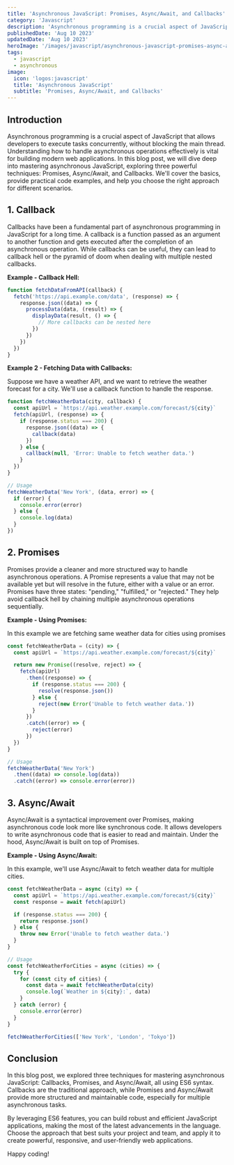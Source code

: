 ```yaml
---
title: 'Asynchronous JavaScript: Promises, Async/Await, and Callbacks'
category: 'Javascript'
description: 'Asynchronous programming is a crucial aspect of JavaScript that allows developers to execute tasks concurrently, without blocking the main thread.'
publishedDate: 'Aug 10 2023'
updatedDate: 'Aug 10 2023'
heroImage: '/images/javascript/asynchronous-javascript-promises-async-await-callbacks.png'
tags:
  - javascript
  - asynchronous
image:
  icon: 'logos:javascript'
  title: 'Asynchronous JavaScript'
  subtitle: 'Promises, Async/Await, and Callbacks'
---
```


## Introduction

Asynchronous programming is a crucial aspect of JavaScript that allows developers to execute tasks concurrently, without blocking the main thread. Understanding how to handle asynchronous operations effectively is vital for building modern web applications. In this blog post, we will dive deep into mastering asynchronous JavaScript, exploring three powerful techniques: Promises, Async/Await, and Callbacks. We'll cover the basics, provide practical code examples, and help you choose the right approach for different scenarios.

## 1. Callback

Callbacks have been a fundamental part of asynchronous programming in JavaScript for a long time. A callback is a function passed as an argument to another function and gets executed after the completion of an asynchronous operation. While callbacks can be useful, they can lead to callback hell or the pyramid of doom when dealing with multiple nested callbacks.

**Example - Callback Hell:**

```jsx
function fetchDataFromAPI(callback) {
  fetch('https://api.example.com/data', (response) => {
    response.json((data) => {
      processData(data, (result) => {
        displayData(result, () => {
          // More callbacks can be nested here
        })
      })
    })
  })
}
```

**Example 2 - Fetching Data with Callbacks:**

Suppose we have a weather API, and we want to retrieve the weather forecast for a city. We'll use a callback function to handle the response.

```jsx
function fetchWeatherData(city, callback) {
  const apiUrl = `https://api.weather.example.com/forecast/${city}`
  fetch(apiUrl, (response) => {
    if (response.status === 200) {
      response.json((data) => {
        callback(data)
      })
    } else {
      callback(null, 'Error: Unable to fetch weather data.')
    }
  })
}

// Usage
fetchWeatherData('New York', (data, error) => {
  if (error) {
    console.error(error)
  } else {
    console.log(data)
  }
})
```

## 2. Promises

Promises provide a cleaner and more structured way to handle asynchronous operations. A Promise represents a value that may not be available yet but will resolve in the future, either with a value or an error. Promises have three states: "pending," "fulfilled," or "rejected." They help avoid callback hell by chaining multiple asynchronous operations sequentially.

**Example - Using Promises:**

In this example we are fetching same weather data for cities using promises

```jsx
const fetchWeatherData = (city) => {
  const apiUrl = `https://api.weather.example.com/forecast/${city}`

  return new Promise((resolve, reject) => {
    fetch(apiUrl)
      .then((response) => {
        if (response.status === 200) {
          resolve(response.json())
        } else {
          reject(new Error('Unable to fetch weather data.'))
        }
      })
      .catch((error) => {
        reject(error)
      })
  })
}

// Usage
fetchWeatherData('New York')
  .then((data) => console.log(data))
  .catch((error) => console.error(error))
```

## 3. Async/Await

Async/Await is a syntactical improvement over Promises, making asynchronous code look more like synchronous code. It allows developers to write asynchronous code that is easier to read and maintain. Under the hood, Async/Await is built on top of Promises.

**Example - Using Async/Await:**

In this example, we'll use Async/Await to fetch weather data for multiple cities.

```jsx
const fetchWeatherData = async (city) => {
  const apiUrl = `https://api.weather.example.com/forecast/${city}`
  const response = await fetch(apiUrl)

  if (response.status === 200) {
    return response.json()
  } else {
    throw new Error('Unable to fetch weather data.')
  }
}

// Usage
const fetchWeatherForCities = async (cities) => {
  try {
    for (const city of cities) {
      const data = await fetchWeatherData(city)
      console.log(`Weather in ${city}:`, data)
    }
  } catch (error) {
    console.error(error)
  }
}

fetchWeatherForCities(['New York', 'London', 'Tokyo'])
```

## Conclusion

In this blog post, we explored three techniques for mastering asynchronous JavaScript: Callbacks, Promises, and Async/Await, all using ES6 syntax. Callbacks are the traditional approach, while Promises and Async/Await provide more structured and maintainable code, especially for multiple asynchronous tasks.

By leveraging ES6 features, you can build robust and efficient JavaScript applications, making the most of the latest advancements in the language. Choose the approach that best suits your project and team, and apply it to create powerful, responsive, and user-friendly web applications.

Happy coding!
